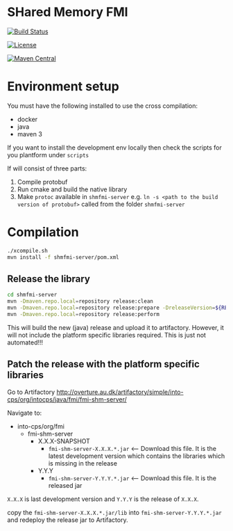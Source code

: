 # SHared Memory FMI

[![Build Status](https://build.overture.au.dk/jenkins/buildStatus/icon?job=overture-development)](https://build.overture.au.dk/jenkins/job$)

[![License](http://img.shields.io/:license-gpl3-blue.svg?style=flat-square)](http://www.gnu.org/licenses/gpl-3.0.html)

[![Maven Central](https://img.shields.io/maven-central/v/org.overturetool/core.svg?label=Maven%20Central)](http://search.maven.org/#search$)


# Environment setup

You must have the following installed to use the cross compilation:
* docker
* java
* maven 3



If you want to install the development env locally then check the scripts for you plantform under `scripts`

If will consist of three parts:

1. Compile protobuf
2. Run cmake and build the native library
3. Make `protoc` available in `shmfmi-server`
    e.g. `ln -s <path to the build version of protobuf>` called from the folder `shmfmi-server`

# Compilation

```bash
./xcompile.sh 
mvn install -f shmfmi-server/pom.xml
```

## Release the library


```bash
cd shmfmi-server
mvn -Dmaven.repo.local=repository release:clean
mvn -Dmaven.repo.local=repository release:prepare -DreleaseVersion=${RELEASE_VER} -DdevelopmentVersion=${NEW_DEV_VER}
mvn -Dmaven.repo.local=repository release:perform
```

This will build the new (java) release and upload it to artifactory. However, it will not include the platform specific libraries required. This is just not automated!!!

## Patch the release with the platform specific libraries

Go to Artifactory http://overture.au.dk/artifactory/simple/into-cps/org/intocps/java/fmi/fmi-shm-server/

Navigate to:

* into-cps/org/fmi
   * fmi-shm-server
        * X.X.X-SNAPSHOT
            * `fmi-shm-server-X.X.X.*.jar`   <-- Download this file. It is the latest development version which contains the libraries which is missing in the release
        * Y.Y.Y
            * `fmi-shm-server-Y.Y.Y.*.jar`   <-- Download this file. It is the released jar

`X.X.X` is last development version and `Y.Y.Y` is the release of `X.X.X`.

copy the `fmi-shm-server-X.X.X.*.jar/lib` into `fmi-shm-server-Y.Y.Y.*.jar` and redeploy the release jar to Artifactory.
